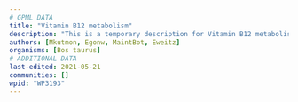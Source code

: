 ```yaml
---
# GPML DATA
title: "Vitamin B12 metabolism"
description: "This is a temporary description for Vitamin B12 metabolism"
authors: [Mkutmon, Egonw, MaintBot, Eweitz]
organisms: [Bos taurus]
# ADDITIONAL DATA
last-edited: 2021-05-21
communities: []
wpid: "WP3193"
---
```

